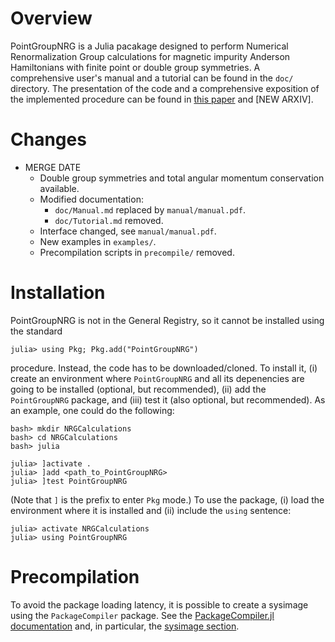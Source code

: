 # Overview
PointGroupNRG is a Julia pacakage designed to perform
Numerical Renormalization Group calculations for 
magnetic impurity Anderson Hamiltonians with finite point
or double group symmetries. A comprehensive user's manual and a tutorial
can be found in the `doc/` directory. The presentation of
the code and a comprehensive exposition of the implemented
procedure can be found in [this paper](https://arxiv.org/abs/2307.03658)
and [NEW ARXIV].

# Changes
- MERGE DATE
    - Double group symmetries and total angular momentum conservation
    available.
    - Modified documentation:
        - `doc/Manual.md` replaced by `manual/manual.pdf`.
        - `doc/Tutorial.md` removed.
    - Interface changed, see `manual/manual.pdf`.
    - New examples in `examples/`.
    - Precompilation scripts in `precompile/` removed.

# Installation
PointGroupNRG is not in the General Registry, so it cannot
be installed using the standard  

    julia> using Pkg; Pkg.add("PointGroupNRG")

procedure. Instead, the code has to be downloaded/cloned. To
install it, (i) create an environment where `PointGroupNRG`
and all its depenencies are going to be installed (optional,
but recommended), (ii) add the `PointGroupNRG`
package, and (iii) test it (also optional, but recommended).
As an example, one could do the following:

    bash> mkdir NRGCalculations
    bash> cd NRGCalculations
    bash> julia

    julia> ]activate .
    julia> ]add <path_to_PointGroupNRG>
    julia> ]test PointGroupNRG

(Note that `]` is the prefix to enter `Pkg` mode.) To use
the package, (i) load the environment where it is installed
and (ii) include the `using` sentence:

    julia> activate NRGCalculations
    julia> using PointGroupNRG

# Precompilation
To avoid the package loading latency, it is possible to
create a sysimage using the `PackageCompiler` package. 
See the [PackageCompiler.jl documentation](https://julialang.github.io/PackageCompiler.jl/stable/) and, in particular, the [sysimage section](https://julialang.github.io/PackageCompiler.jl/stable/sysimages.html).
